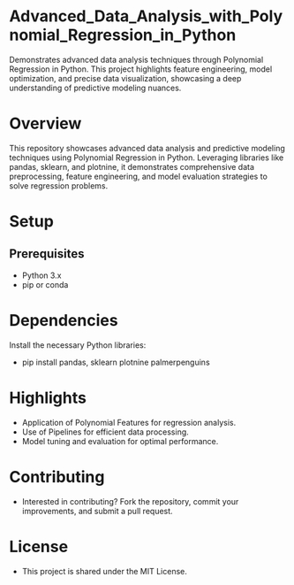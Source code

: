 # Advanced_Data_Analysis_with_Polynomial_Regression_in_Python
Demonstrates advanced data analysis techniques through Polynomial Regression in Python. This project highlights feature engineering, model optimization, and precise data visualization, showcasing a deep understanding of predictive modeling nuances.

# Overview
This repository showcases advanced data analysis and predictive modeling techniques using Polynomial Regression in Python. Leveraging libraries like pandas, sklearn, and plotnine, it demonstrates comprehensive data preprocessing, feature engineering, and model evaluation strategies to solve regression problems.

# Setup
## Prerequisites
- Python 3.x
- pip or conda

# Dependencies
Install the necessary Python libraries:
- pip install pandas,  sklearn plotnine palmerpenguins

# Highlights
- Application of Polynomial Features for regression analysis.
- Use of Pipelines for efficient data processing.
- Model tuning and evaluation for optimal performance.

# Contributing
- Interested in contributing? Fork the repository, commit your improvements, and submit a pull request.

# License
- This project is shared under the MIT License.
